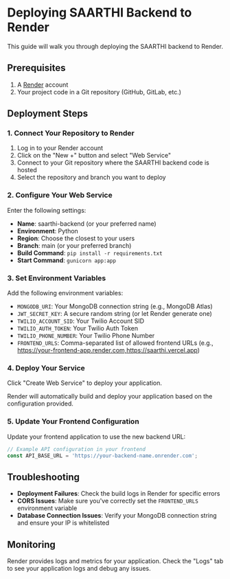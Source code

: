 # Deploying SAARTHI Backend to Render

This guide will walk you through deploying the SAARTHI backend to Render.

## Prerequisites

1. A [Render](https://render.com/) account
2. Your project code in a Git repository (GitHub, GitLab, etc.)

## Deployment Steps

### 1. Connect Your Repository to Render

1. Log in to your Render account
2. Click on the "New +" button and select "Web Service"
3. Connect to your Git repository where the SAARTHI backend code is hosted
4. Select the repository and branch you want to deploy

### 2. Configure Your Web Service

Enter the following settings:

- **Name**: saarthi-backend (or your preferred name)
- **Environment**: Python
- **Region**: Choose the closest to your users
- **Branch**: main (or your preferred branch)
- **Build Command**: `pip install -r requirements.txt`
- **Start Command**: `gunicorn app:app`

### 3. Set Environment Variables

Add the following environment variables:

- `MONGODB_URI`: Your MongoDB connection string (e.g., MongoDB Atlas)
- `JWT_SECRET_KEY`: A secure random string (or let Render generate one)
- `TWILIO_ACCOUNT_SID`: Your Twilio Account SID
- `TWILIO_AUTH_TOKEN`: Your Twilio Auth Token
- `TWILIO_PHONE_NUMBER`: Your Twilio Phone Number
- `FRONTEND_URLS`: Comma-separated list of allowed frontend URLs (e.g., https://your-frontend-app.render.com,https://saarthi.vercel.app)

### 4. Deploy Your Service

Click "Create Web Service" to deploy your application.

Render will automatically build and deploy your application based on the configuration provided.

### 5. Update Your Frontend Configuration

Update your frontend application to use the new backend URL:

```javascript
// Example API configuration in your frontend
const API_BASE_URL = 'https://your-backend-name.onrender.com';
```

## Troubleshooting

- **Deployment Failures**: Check the build logs in Render for specific errors
- **CORS Issues**: Make sure you've correctly set the `FRONTEND_URLS` environment variable
- **Database Connection Issues**: Verify your MongoDB connection string and ensure your IP is whitelisted

## Monitoring

Render provides logs and metrics for your application. Check the "Logs" tab to see your application logs and debug any issues.
